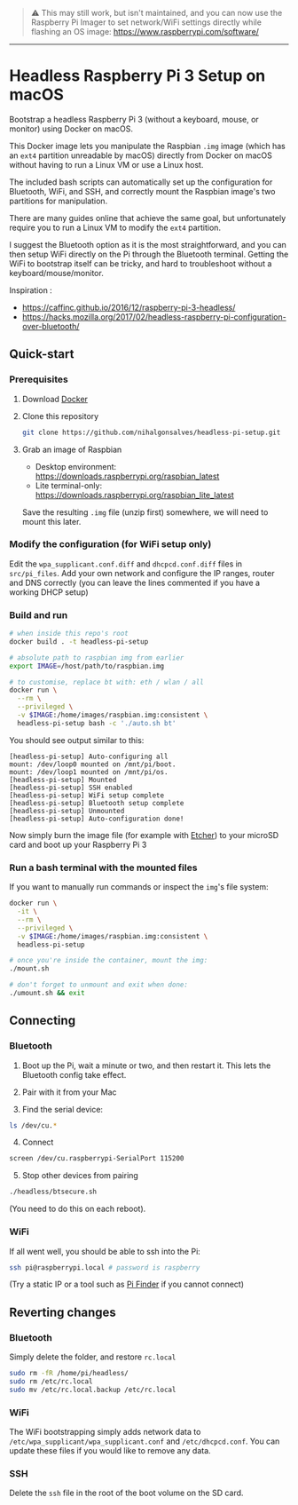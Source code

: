 > :warning: This may still work, but isn't maintained, and you can now use the Raspberry Pi Imager to set network/WiFi settings directly while flashing an OS image: <https://www.raspberrypi.com/software/>

---

# Headless Raspberry Pi 3 Setup on macOS

Bootstrap a headless Raspberry Pi 3 (without a keyboard, mouse, or monitor) using Docker on macOS.

This Docker image lets you manipulate the Raspbian `.img` image (which has an `ext4` partition unreadable by macOS) directly from Docker on macOS without having to run a Linux VM or use a Linux host.

The included bash scripts can automatically set up the configuration for Bluetooth, WiFi, and SSH, and correctly mount the Raspbian image's two partitions for manipulation.

There are many guides online that achieve the same goal, but unfortunately require you to run a Linux VM to modify the `ext4` partition.

I suggest the Bluetooth option as it is the most straightforward, and you can then setup WiFi directly on the Pi through the Bluetooth terminal. Getting the WiFi to bootstrap itself can be tricky, and hard to troubleshoot without a keyboard/mouse/monitor.

Inspiration :

- https://caffinc.github.io/2016/12/raspberry-pi-3-headless/
- https://hacks.mozilla.org/2017/02/headless-raspberry-pi-configuration-over-bluetooth/


## Quick-start

### Prerequisites

1. Download [Docker](https://www.docker.com/community-edition#/download)

2. Clone this repository
    
    ```sh
    git clone https://github.com/nihalgonsalves/headless-pi-setup.git
    ```

3. Grab an image of Raspbian
    
    - Desktop environment: https://downloads.raspberrypi.org/raspbian_latest
    - Lite terminal-only: https://downloads.raspberrypi.org/raspbian_lite_latest

    Save the resulting `.img` file (unzip first) somewhere, we will need to mount this later.

### Modify the configuration (for WiFi setup only)

Edit the `wpa_supplicant.conf.diff` and `dhcpcd.conf.diff` files in `src/pi_files`. Add your own network and configure the IP ranges, router and DNS correctly (you can leave the lines commented if you have a working DHCP setup)

### Build and run

```sh
# when inside this repo's root
docker build . -t headless-pi-setup

# absolute path to raspbian img from earlier
export IMAGE=/host/path/to/raspbian.img

# to customise, replace bt with: eth / wlan / all
docker run \
  --rm \
  --privileged \
  -v $IMAGE:/home/images/raspbian.img:consistent \
  headless-pi-setup bash -c './auto.sh bt'
```

You should see output similar to this:

```
[headless-pi-setup] Auto-configuring all
mount: /dev/loop0 mounted on /mnt/pi/boot.
mount: /dev/loop1 mounted on /mnt/pi/os.
[headless-pi-setup] Mounted
[headless-pi-setup] SSH enabled
[headless-pi-setup] WiFi setup complete
[headless-pi-setup] Bluetooth setup complete
[headless-pi-setup] Unmounted
[headless-pi-setup] Auto-configuration done!
```

Now simply burn the image file (for example with [Etcher](https://etcher.io)) to your microSD card and boot up your Raspberry Pi 3

### Run a bash terminal with the mounted files

If you want to manually run commands or inspect the `img`'s file system:

```sh
docker run \
  -it \
  --rm \
  --privileged \
  -v $IMAGE:/home/images/raspbian.img:consistent \
  headless-pi-setup

# once you're inside the container, mount the img:
./mount.sh

# don't forget to unmount and exit when done:
./umount.sh && exit
```

## Connecting

### Bluetooth

1. Boot up the Pi, wait a minute or two, and then restart it. This lets the Bluetooth config take effect.

2. Pair with it from your Mac

3. Find the serial device:

  ```sh
  ls /dev/cu.*
  ```

4. Connect

  ```sh
  screen /dev/cu.raspberrypi-SerialPort 115200
  ```

5. Stop other devices from pairing

  ```sh
  ./headless/btsecure.sh
  ```
  
  (You need to do this on each reboot).


### WiFi

If all went well, you should be able to ssh into the Pi:

```sh
ssh pi@raspberrypi.local # password is raspberry
```

(Try a static IP or a tool such as [Pi Finder](https://github.com/adafruit/Adafruit-Pi-Finder) if you cannot connect)

## Reverting changes

### Bluetooth

Simply delete the folder, and restore `rc.local`

```sh
sudo rm -fR /home/pi/headless/
sudo rm /etc/rc.local
sudo mv /etc/rc.local.backup /etc/rc.local
```

### WiFi

The WiFi bootstrapping simply adds network data to `/etc/wpa_supplicant/wpa_supplicant.conf` and `/etc/dhcpcd.conf`. You can update these files if you would like to remove any data.

### SSH

Delete the `ssh` file in the root of the boot volume on the SD card.
